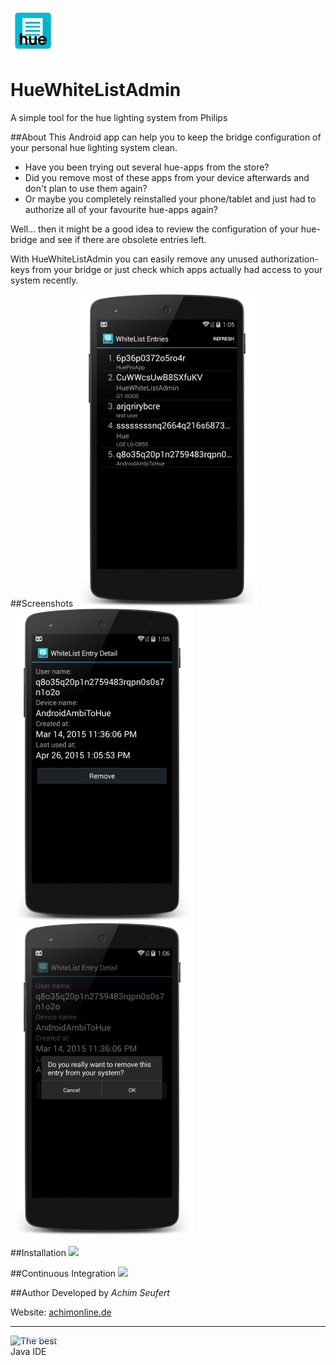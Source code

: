 ![HueWhiteListAdmin](https://raw.githubusercontent.com/4ch1m/HueWhiteListAdmin/master/app/src/main/res/drawable-hdpi/ic_launcher.png)
# HueWhiteListAdmin
A simple tool for the hue lighting system from Philips

##About
This Android app can help you to keep the bridge configuration of your personal hue lighting system clean.

* Have you been trying out several hue-apps from the store?
* Did you remove most of these apps from your device afterwards and don't plan to use them again?
* Or maybe you completely reinstalled your phone/tablet and just had to authorize all of your favourite hue-apps again?

Well... then it might be a good idea to review the configuration of your hue-bridge and see if there are obsolete entries left.

With HueWhiteListAdmin you can easily remove any unused authorization-keys from your bridge or just check which apps actually had access to your system recently.

##Screenshots
![screenshot1](https://raw.githubusercontent.com/4ch1m/HueWhiteListAdmin/master/screenshots/screenshot1_framed.png)
![screenshot2](https://raw.githubusercontent.com/4ch1m/HueWhiteListAdmin/master/screenshots/screenshot2_framed.png)
![screenshot3](https://raw.githubusercontent.com/4ch1m/HueWhiteListAdmin/master/screenshots/screenshot3_framed.png)

##Installation
<a href="https://play.google.com/store/apps/details?id=de.achimonline.huewhitelistadmin" target="_blank"><img src="https://play.google.com/intl/en_us/badges/images/generic/en_badge_web_generic.png" height="80"></a>

##Continuous Integration
<a href="https://travis-ci.org/4ch1m/HueWhiteListAdmin/builds" target="_blank"><img src="https://blog.travis-ci.com/images/travis-mascot-200px.png" height="80"></a>

##Author
Developed by *Achim Seufert*

Website: [achimonline.de](http://www.achimonline.de)

---

<a href="http://www.jetbrains.com/idea/" style="position: relative;display:block; width:88px; height:31px; border:0; margin:0;padding:0;text-decoration:none;text-indent:0;"><span style="margin: 0;padding: 0;position: absolute;top: 0;left: 4px;font-size: 10px; line-height: 12px;cursor:pointer; background-image:none;border:0;color: #acc4f9; font-family: trebuchet ms,arial,sans-serif;font-weight: normal;text-align:left;">Developed with</span><img src="http://www.jetbrains.com/idea/opensource/img/all/banners/idea88x31_blue.gif" alt="The best Java IDE" border="0"/></a>
